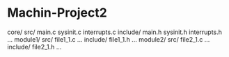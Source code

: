 # Machin-Project2
core/
    src/
        main.c
        sysinit.c
        interrupts.c
    include/
        main.h
        sysinit.h
        interrupts.h
        ...
module1/
    src/
        file1_1.c
        ...
    include/
        file1_1.h
        ...
module2/
    src/
        file2_1.c
        ...
    include/
        file2_1.h
        ...
